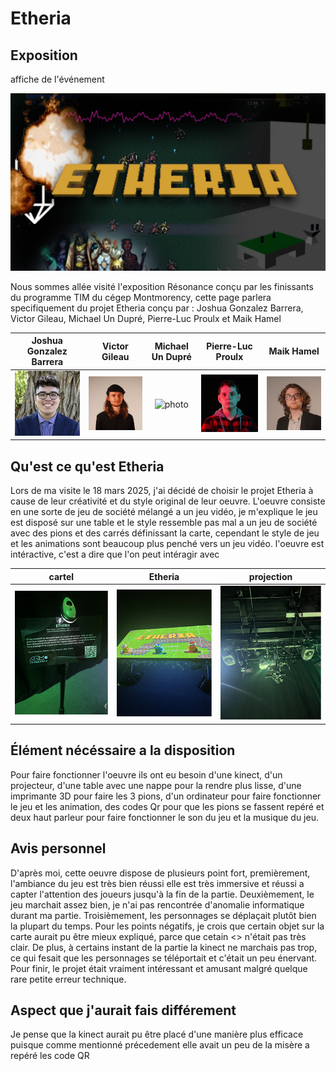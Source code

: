 # Etheria

## Exposition
affiche de l'événement

![photo](medias/etheria_baniere.jpg)


Nous sommes allée visité l'exposition Résonance conçu par les finissants du programme TIM du cégep Montmorency, cette page parlera specifiquement du projet Etheria conçu par :
Joshua Gonzalez Barrera, Victor Gileau, Michael Un Dupré, Pierre-Luc Proulx et Maik Hamel

Joshua Gonzalez Barrera  |  Victor Gileau  |  Michael Un Dupré  |  Pierre-Luc Proulx  |  Maik Hamel
:-------------------------:|:-------------------------:|:-------------------------:|:-------------------------:|:-------------------------:
![photo](medias/Joshua_Gonzalez-Barrera.png)|![photo](medias/Victor_Gileau.png)|![photo](medias/Michael_Un_Dupré.png)|![photo](medias/Pierre-Luc_Proulx.png)|![photo](medias/Maik_Hamel.png)

## Qu'est ce qu'est Etheria 
Lors de ma visite le 18 mars 2025, j'ai décidé de choisir le projet Etheria à cause de leur créativité et du style original de leur oeuvre. L'oeuvre consiste en une sorte de jeu de société mélangé a un jeu vidéo, je m'explique le jeu est disposé sur une table et le style ressemble pas mal a un jeu de société avec des pions et des carrés définissant la carte, cependant le style de jeu et les animations sont beaucoup plus penché vers un jeu vidéo. l'oeuvre est intéractive, c'est a dire que l'on peut intéragir avec


cartel  |  Etheria  |  projection
:-------------------------:|:-------------------------:|:-------------------------:
![photo](medias/etheria_cartel.png)|![photo](medias/etheria_entier.png)|![photo](medias/etheria_projection.png)



## Élément nécéssaire a la disposition
Pour faire fonctionner l'oeuvre ils ont eu besoin d'une kinect, d'un projecteur, d'une table avec une nappe pour la rendre plus lisse, d'une imprimante 3D pour faire les 3 pions, d'un ordinateur pour faire fonctionner le jeu et les animation, des codes Qr pour que les pions se fassent repéré et deux haut parleur pour faire fonctionner le son du jeu et la musique du jeu.


## Avis personnel
D'après moi, cette oeuvre dispose de plusieurs point fort, premièrement, l'ambiance du jeu est très bien réussi elle est très immersive et réussi a capter l'attention des joueurs jusqu'à la fin de la partie. Deuxièmement, le jeu marchait assez bien, je n'ai pas rencontrée d'anomalie informatique durant ma partie. Troisièmement, les personnages se déplaçait plutôt bien la plupart du temps. Pour les points négatifs, je crois que certain objet sur la carte aurait pu être mieux expliqué, parce que cetain <<bonus>> n'était pas très clair. De plus, à certains instant de la partie la kinect ne marchais pas trop, ce qui fesait que les personnages se téléportait et c'était un peu énervant. Pour finir, le projet était vraiment intéressant et amusant malgré quelque rare petite erreur technique.




## Aspect que j'aurait fais différement
Je pense que la kinect aurait pu être placé d'une manière plus efficace puisque comme mentionné précedement elle avait un peu de la misère a repéré les code QR 


